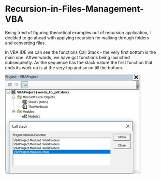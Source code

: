 # Recursion-in-Files-Management-VBA
Being tried of figuring theoretical examples out of recursion application, I decided to go ahead with applying recursion for walking through folders and converting files.

<p>In VBA IDE we can see the functions Call Stack - the very first bottom is the main one. Aftwerwards, we have got functions being launched subsequently. As the sequence has the stack nature the first function that ends its work up is at the very top and so on till the bottom.</p>

<img src="images/stack.JPG">
